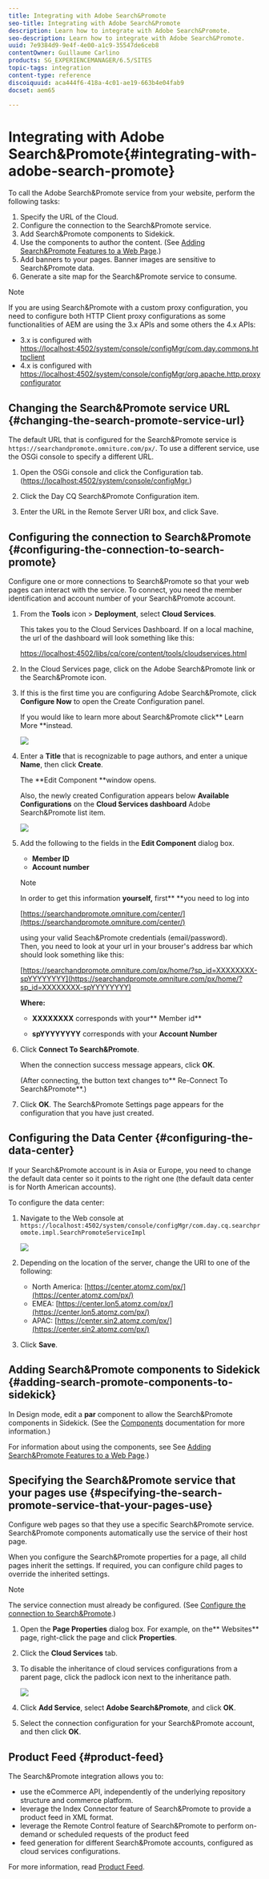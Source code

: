 ```yaml
---
title: Integrating with Adobe Search&Promote
seo-title: Integrating with Adobe Search&Promote
description: Learn how to integrate with Adobe Search&Promote.
seo-description: Learn how to integrate with Adobe Search&Promote.
uuid: 7e9384d9-9e4f-4e00-a1c9-35547de6ceb8
contentOwner: Guillaume Carlino
products: SG_EXPERIENCEMANAGER/6.5/SITES
topic-tags: integration
content-type: reference
discoiquuid: aca444f6-418a-4c01-ae19-663b4e04fab9
docset: aem65

---
```


# Integrating with Adobe Search&Promote{#integrating-with-adobe-search-promote}

To call the Adobe Search&Promote service from your website, perform the following tasks:

1. Specify the URL of the Cloud.
1. Configure the connection to the Search&Promote service.
1. Add Search&Promote components to Sidekick.
1. Use the components to author the content. (See [Adding Search&Promote Features to a Web Page](/sites/authoring/using/search-and-promote.md).)
1. Add banners to your pages. Banner images are sensitive to Search&Promote data.
1. Generate a site map for the Search&Promote service to consume.

>[!NOTE]
>
>If you are using Search&Promote with a custom proxy configuration, you need to configure both HTTP Client proxy configurations as some functionalities of AEM are using the 3.x APIs and some others the 4.x APIs:
>
>* 3.x is configured with [https://localhost:4502/system/console/configMgr/com.day.commons.httpclient](https://localhost:4502/system/console/configMgr/com.day.commons.httpclient)
>* 4.x is configured with [https://localhost:4502/system/console/configMgr/org.apache.http.proxyconfigurator](https://localhost:4502/system/console/configMgr/org.apache.http.proxyconfigurator)
>

## Changing the Search&Promote service URL {#changing-the-search-promote-service-url}

The default URL that is configured for the Search&Promote service is `https://searchandpromote.omniture.com/px/`. To use a different service, use the OSGi console to specify a different URL.

1. Open the OSGi console and click the Configuration tab. ([https://localhost:4502/system/console/configMgr.](https://localhost:4502/system/console/configMgr))  

1. Click the Day CQ Search&Promote Configuration item.
1. Enter the URL in the Remote Server URI box, and click Save.

## Configuring the connection to Search&Promote {#configuring-the-connection-to-search-promote}

Configure one or more connections to Search&Promote so that your web pages can interact with the service. To connect, you need the member identification and account number of your Search&Promote account.

1. From the **Tools** icon &gt; **Deployment**, select **Cloud Services**.

   This takes you to the Cloud Services Dashboard. If on a local machine, the url of the dashboard will look something like this:

   [https://localhost:4502/libs/cq/core/content/tools/cloudservices.html](https://localhost:4502/libs/cq/core/content/tools/cloudservices.html)

1. In the Cloud Services page, click on the Adobe Search&Promote link or the Search&Promote icon.  

1. If this is the first time you are configuring Adobe Search&Promote, click **Configure Now** to open the Create Configuration panel.

   If you would like to learn more about Search&Promote click** Learn More **instead.

   ![](assets/chlimage_1-59.png)

1. Enter a **Title** that is recognizable to page authors, and enter a unique **Name**, then click **Create**.

   The **Edit Component **window opens.  
  
   Also, the newly created Configuration appears below **Available Configurations** on the **Cloud Services dashboard** Adobe Search&Promote list item.

   ![](assets/chlimage_1-60.png)

1. Add the following to the fields in the **Edit Component** dialog box.

    * **Member ID**
    * **Account number**

   >[!NOTE]
   >
   >In order to get this information **yourself,** first** **you need to log into 
   >
   >
   >[https://searchandpromote.omniture.com/center/](https://searchandpromote.omniture.com/center/)
   >
   >
   >using your valid Seach&Promote credentials (email/password).  
   >Then, you need to look at your url in your brouser's address bar which should look something like this:  
   >[](https://searchandpromote.omniture.com/px/home/?sp_id=XXXXXXXX-spYYYYYYYY)
   >
   >
   >[https://searchandpromote.omniture.com/px/home/?sp_id=XXXXXXXX-spYYYYYYYY](https://searchandpromote.omniture.com/px/home/?sp_id=XXXXXXXX-spYYYYYYYY)
   >
   >
   >**Where:**
   >
   >    
   >    
   >    * **XXXXXXXX** corresponds with your** Member id**
   >    
   >    * **spYYYYYYYY** corresponds with your **Account Number**
   >    
   >    
   >

1. Click **Connect To Search&Promote**.

   When the connection success message appears, click **OK**.

   (After connecting, the button text changes to** Re-Connect To Search&Promote**.)

1. Click **OK**. The Search&Promote Settings page appears for the configuration that you have just created.

## Configuring the Data Center {#configuring-the-data-center}

If your Search&Promote account is in Asia or Europe, you need to change the default data center so it points to the right one (the default data center is for North American accounts).

To configure the data center:

1. Navigate to the Web console at `https://localhost:4502/system/console/configMgr/com.day.cq.searchpromote.impl.SearchPromoteServiceImpl`

   ![](assets/chlimage_1-61.png)

1. Depending on the location of the server, change the URI to one of the following:

    * North America: [https://center.atomz.com/px/](https://center.atomz.com/px/)
    * EMEA: [https://center.lon5.atomz.com/px/](https://center.lon5.atomz.com/px/)
    * APAC: [https://center.sin2.atomz.com/px/](https://center.sin2.atomz.com/px/)

1. Click **Save**.

## Adding Search&Promote components to Sidekick {#adding-search-promote-components-to-sidekick}

In Design mode, edit a **par** component to allow the Search&Promote components in Sidekick. (See the [Components](/sites/developing/using/components.md#addinganewcomponenttotheparagraphsystemdesignmode) documentation for more information.)

For information about using the components, see See [Adding Search&Promote Features to a Web Page](/sites/authoring/using/search-and-promote.md).)

## Specifying the Search&Promote service that your pages use {#specifying-the-search-promote-service-that-your-pages-use}

Configure web pages so that they use a specific Search&Promote service. Search&Promote components automatically use the service of their host page.

When you configure the Search&Promote properties for a page, all child pages inherit the settings. If required, you can configure child pages to override the inherited settings.

>[!NOTE]
>
>The service connection must already be configured. (See [Configure the connection to Search&Promote](#connection).)

1. Open the **Page Properties** dialog box. For example, on the** Websites** page, right-click the page and click **Properties**.  

1. Click the **Cloud Services** tab.  

1. To disable the inheritance of cloud services configurations from a parent page, click the padlock icon next to the inheritance path.

   ![](assets/sandpinheritpadlock.png)

1. Click **Add Service**, select **Adobe Search&Promote**, and click **OK**.  

1. Select the connection configuration for your Search&Promote account, and then click **OK**.

## Product Feed {#product-feed}

The Search&Promote integration allows you to:

* use the eCommerce API, independently of the underlying repository structure and commerce platform.
* leverage the Index Connector feature of Search&Promote to provide a product feed in XML format.
* leverage the Remote Control feature of Search&Promote to perform on-demand or scheduled requests of the product feed
* feed generation for different Search&Promote accounts, configured as cloud services configurations.

For more information, read [Product Feed](/sites/administering/using/product-feed.md).
